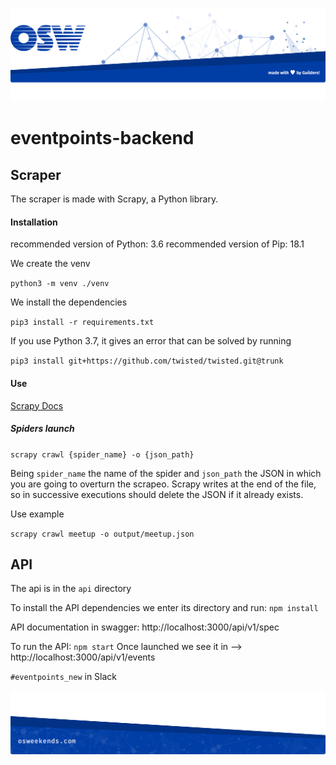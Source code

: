﻿![header](https://github.com/OSWeekends/agile-project-template/raw/master/other/img/OSW-project-GitHub-template-header.jpg)

# eventpoints-backend

## Scraper

The scraper is made with Scrapy, a Python library.

#### Installation

recommended version of Python: 3.6
recommended version of Pip: 18.1

We create the venv

`python3 -m venv ./venv`

We install the dependencies

`pip3 install -r requirements.txt`

If you use Python 3.7, it gives an error that can be solved by running

`pip3 install git+https://github.com/twisted/twisted.git@trunk`

#### Use

[Scrapy Docs](https://doc.scrapy.org/en/latest/)

##### Spiders launch

`scrapy crawl {spider_name} -o {json_path}`

Being `spider_name` the name of the spider and `json_path` the JSON in which you are going to
overturn the scrapeo. 
Scrapy writes at the end of the file, so in successive
executions should delete the JSON if it already exists.

Use example

`scrapy crawl meetup -o output/meetup.json`

## API

The api is in the `api` directory

To install the API dependencies we enter its directory and run: `npm install`

API documentation in swagger: http://localhost:3000/api/v1/spec

To run the API: `npm start`
Once launched we see it in --> http://localhost:3000/api/v1/events

`#eventpoints_new` in Slack

![footer](https://github.com/OSWeekends/agile-project-template/raw/master/other/img/OSW-project-GitHub-template-footer.jpg)
